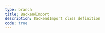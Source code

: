 ```yaml
---
type: branch
title: BackendImport
description: BackendImport class definition
code: true
---
```

<RedirectToFirstChild />
